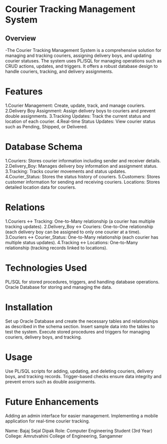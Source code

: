 
# Courier Tracking Management System
## Overview
-The Courier Tracking Management System is a comprehensive solution for managing and tracking couriers, assigning delivery boys, and updating courier statuses. The 
 system uses PL/SQL for managing operations such as CRUD actions, updates, and triggers. It offers a robust database design to handle couriers, tracking, and 
 delivery assignments.

# Features
1.Courier Management: Create, update, track, and manage couriers.
2.Delivery Boy Assignment: Assign delivery boys to couriers and prevent double assignments.
3.Tracking Updates: Track the current status and location of each courier.
4.Real-time Status Updates: View courier status such as Pending, Shipped, or Delivered.

# Database Schema
1.Couriers: Stores courier information including sender and receiver details.
2.Delivery_Boy: Manages delivery boy information and assignment status.
3.Tracking: Tracks courier movements and status updates.
4.Courier_Status: Stores the status history of couriers.
5.Customers: Stores customer information for sending and receiving couriers.
Locations: Stores detailed location data for couriers.

# Relations
1.Couriers ↔ Tracking: One-to-Many relationship (a courier has multiple tracking updates).
2.Delivery_Boy ↔ Couriers: One-to-One relationship (each delivery boy can be assigned to only one courier at a time).
3.Couriers ↔ Courier_Status: One-to-Many relationship (each courier has multiple status updates).
4.Tracking ↔ Locations: One-to-Many relationship (tracking records linked to locations).

# Technologies Used
PL/SQL for stored procedures, triggers, and handling database operations.
Oracle Database for storing and managing the data.

# Installation
Set up Oracle Database and create the necessary tables and relationships as described in the schema section.
Insert sample data into the tables to test the system.
Execute stored procedures and triggers for managing couriers, delivery boys, and tracking.

# Usage
Use PL/SQL scripts for adding, updating, and deleting couriers, delivery boys, and tracking records.
Trigger-based checks ensure data integrity and prevent errors such as double assignments.

# Future Enhancements
Adding an admin interface for easier management.
Implementing a mobile application for real-time courier tracking.

Name: Bajaj Sejal Dipak
Role: Computer Engineering Student (3rd Year)
College: Amrutvahini College of Engineering, Sangamner
